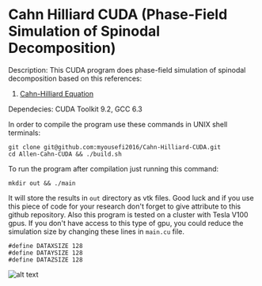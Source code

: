 # Cahn Hilliard CUDA (Phase-Field Simulation of Spinodal Decomposition)

Description: This CUDA program does phase-field simulation of spinodal decomposition based on this references:

1. [Cahn-Hilliard Equation](https://en.wikipedia.org/wiki/Cahn%E2%80%93Hilliard_equation)

Dependecies: CUDA Toolkit 9.2, GCC 6.3

In order to compile the program use these commands in UNIX shell terminals:

```
git clone git@github.com:myousefi2016/Cahn-Hilliard-CUDA.git
cd Allen-Cahn-CUDA && ./build.sh
```

To run the program after compilation just running this command:

```
mkdir out && ./main
```

It will store the results in ```out``` directory as vtk files. Good luck and if you use this piece of code for your research don't forget to give attribute to this github repository. Also this program is tested on a cluster with Tesla V100 gpus. If you don't have access to this type of gpu, you could reduce the simulation size by changing these lines in ```main.cu``` file.

```
#define DATAXSIZE 128
#define DATAYSIZE 128
#define DATAZSIZE 128
```

![alt text](https://raw.githubusercontent.com/myousefi2016/Cahn-Hilliard-CUDA/master/animation/output.gif)
